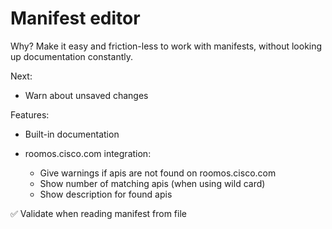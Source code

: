 # Manifest editor

Why? Make it easy and friction-less to work with manifests, without looking up documentation constantly.


Next:
* Warn about unsaved changes

Features:

* Built-in documentation

* roomos.cisco.com integration:
  * Give warnings if apis are not found on roomos.cisco.com
  * Show number of matching apis (when using wild card)
  * Show description for found apis

✅ Validate when reading manifest from file